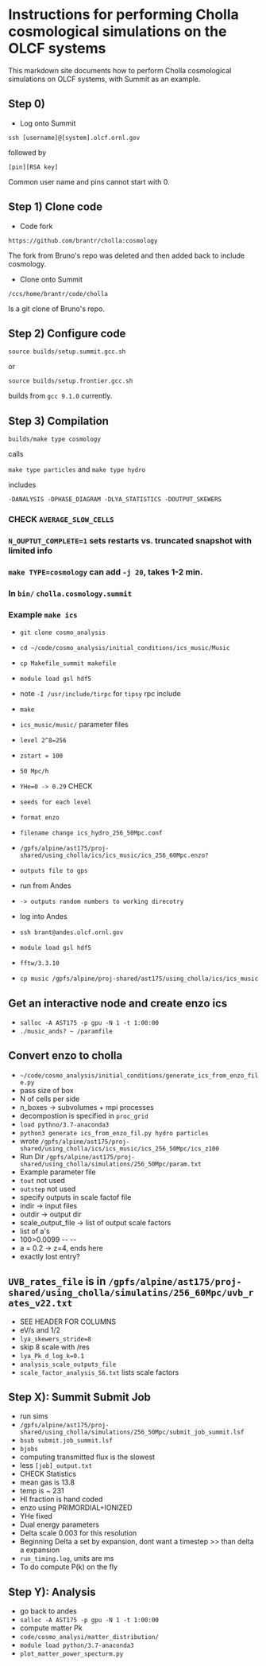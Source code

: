 # Instructions for performing Cholla cosmological simulations on the OLCF systems

This markdown site documents how to perform Cholla cosmological simulations on OLCF systems, with Summit as an example.

## Step 0)

* Log onto Summit

`ssh [username]@[system].olcf.ornl.gov`

followed by

`[pin][RSA key]`

Common user name and pins cannot start with 0.

## Step 1) Clone code

* Code fork 

`https://github.com/brantr/cholla:cosmology`

The fork from Bruno's repo was deleted and then added back to include cosmology.

* Clone onto Summit

`/ccs/home/brantr/code/cholla`

Is a git clone of Bruno's repo.

## Step 2) Configure code

`source builds/setup.summit.gcc.sh`

or

`source builds/setup.frontier.gcc.sh`

builds from `gcc 9.1.0` currently.

## Step 3) Compilation

`builds/make type cosmology`

calls

`make type particles`
and
`make type hydro`

includes

`-DANALYSIS -DPHASE_DIAGRAM -DLYA_STATISTICS -DOUTPUT_SKEWERS`

### CHECK `AVERAGE_SLOW_CELLS`

### `N_OUPTUT_COMPLETE=1` sets restarts vs. truncated snapshot with limited info

### `make TYPE=cosmology` can add `-j 20`, takes 1-2 min.

### In `bin/` `cholla.cosmology.summit`

### Example `make ics`

* `git clone cosmo_analysis`
* `cd ~/code/cosmo_analysis/initial_conditions/ics_music/Music`
* `cp Makefile_summit makefile`
* `module load gsl hdf5`
* note `-I /usr/include/tirpc` for `tipsy` rpc include
* `make`
* `ics_music/music/` parameter files
* `level 2^8=256`
* `zstart = 100`
* `50 Mpc/h`
* `YHe=0 -> 0.29` CHECK
* `seeds for each level`
* `format enzo`
* `filename change ics_hydro_256_50Mpc.conf`
* `/gpfs/alpine/ast175/proj-shared/using_cholla/ics/ics_music/ics_256_60Mpc.enzo?`

* `outputs file to gps`
* run from Andes
* `-> outputs random numbers to working direcotry`
* log into Andes
* `ssh brant@andes.olcf.ornl.gov`
* `module load gsl hdf5`
* `fftw/3.3.10`
* `cp music /gpfs/alpine/proj-shared/ast175/using_cholla/ics/ics_music`

## Get an interactive node and create enzo ics

* `salloc -A AST175 -p gpu -N 1 -t 1:00:00`
* `./music_ands? ~ /paramfile`

## Convert enzo to cholla
* `~/code/cosmo_analysis/initial_conditions/generate_ics_from_enzo_file.py`
* pass size of box
* N of cells per side
* n_boxes -> subvolumes + mpi processes
* decompostion is specified in `proc_grid`
* `load pythno/3.7-anaconda3`
* `python3 generate ics_from_enzo_fil.py hydro particles`
* wrote `/gpfs/alpine/ast175/proj-shared/using_cholla/ics/ics_music/ics_256_50Mpc/ics_z100`
* Run Dir `/gpfs/alpine/ast175/proj-shared/using_cholla/simulations/256_50Mpc/param.txt`
* Example parameter file
* `tout` not used
* `outstep` not used
* specify outputs in scale factof file
* indir -> input files
* outdir -> output dir
* scale_output_file -> list of output scale factors
* list of a's
* 100>0.0099 -- --
* a = 0.2 -> z=4, ends here
* exactly lost entry?

## `UVB_rates_file` is in `/gpfs/alpine/ast175/proj-shared/using_cholla/simulatins/256_60Mpc/uvb_rates_v22.txt`
* SEE HEADER FOR COLUMNS
* eV/s and 1/2
* `lya_skewers_stride=8`
* skip 8 scale with /res
* `lya_Pk_d_log_k=0.1`
* `analysis_scale_outputs_file`
* `scale_factor_analysis_56.txt` lists scale factors

## Step X): Summit Submit Job

* run sims
* `/gpfs/alpine/ast175/proj-shared/using_cholla/simulations/256_50Mpc/submit_job_summit.lsf`
* `bsub submit.job_summit.lsf`
* `bjobs`
* computing transmitted flux is the slowest
* less `[job]_output.txt`
* CHECK Statistics
* mean gas is 13.8
* temp is ~ 231
* HI fraction is hand coded
* enzo using PRIMORDIAL+IONIZED
* YHe fixed 
* Dual energy parameters
* Delta scale 0.003 for this resolution
* Beginning Delta a set by expansion, dont want a timestep >> than delta a expansion
* `run_timing.log`, units are ms
* To do compute P(k) on the fly

## Step Y): Analysis
* go back to andes
* `salloc -A AST175 -p gpu -N 1 -t 1:00:00`
* compute matter Pk
* `code/cosmo_analysi/matter_distribution/`
* `module load python/3.7-anaconda3`
* `plot_matter_power_specturm.py`